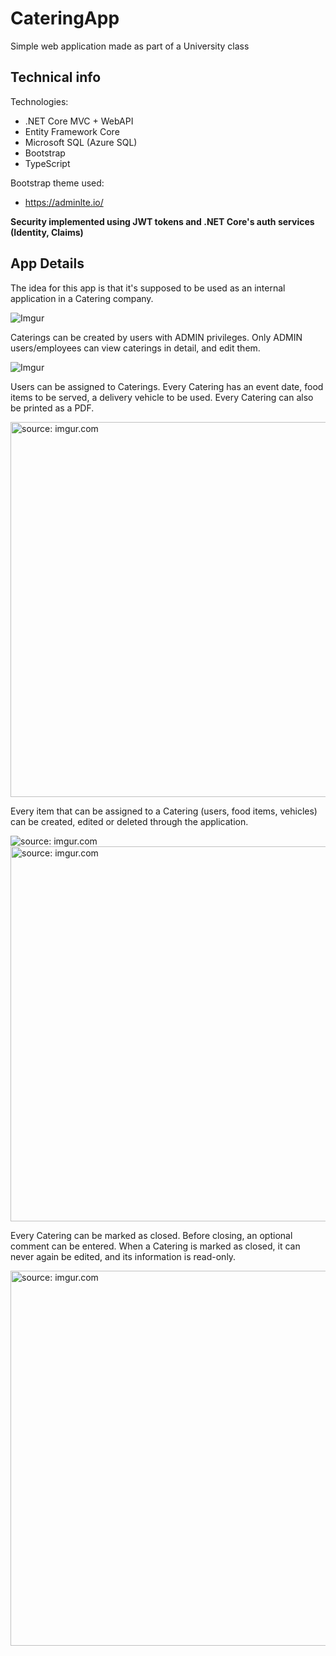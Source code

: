 # CateringApp

Simple web application made as part of a University class

## Technical info

Technologies:
* .NET Core MVC + WebAPI
* Entity Framework Core
* Microsoft SQL (Azure SQL)
* Bootstrap
* TypeScript

Bootstrap theme used:

* https://adminlte.io/  

**Security implemented using JWT tokens and .NET Core's auth services (Identity, Claims)**

## App Details

The idea for this app is that it's supposed to be used as an internal application in a Catering company.

![Imgur](https://i.imgur.com/fnWLv48.png)

Caterings can be created by users with ADMIN privileges. Only ADMIN users/employees can view caterings in detail, and edit them.

![Imgur](https://i.imgur.com/t05rNGb.png)

Users can be assigned to Caterings. Every Catering has an event date, food items to be served, a delivery vehicle to be used. Every Catering can also be printed as a PDF.

<img src="https://imgur.com/nbwEfvx.png" title="source: imgur.com" width="600px"/>

Every item that can be assigned to a Catering (users, food items, vehicles) can be created, edited or deleted through the application.

<img src="https://imgur.com/Xted6lg.png" title="source: imgur.com"/>

<img src="https://i.imgur.com/qcBYYrF.png" title="source: imgur.com" width="600px" />



Every Catering can be marked as closed. Before closing, an optional comment can be entered. When a Catering is marked as closed, it can never again be edited, and its information is read-only.

<img src="https://i.imgur.com/NCb2uWy.png" title="source: imgur.com" width="600px" />

